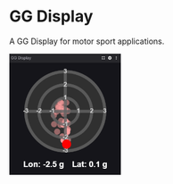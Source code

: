 # GG Display

A GG Display for motor sport applications.

<img src="../../docs/gg-display.png" width="200"/>

